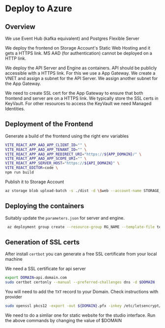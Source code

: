 # Deploy to Azure

## Overview

We use Event Hub (kafka equivalent) and Postgres Flexible Server

We deploy the frontend on Storage Account's Static Web Hosting and it gets a HTTPS link. MS AAD (for authentication) cannot be deployed on a HTTP link. 

We deploy the API Server and Engine as containers. API should be publicly accessible with a HTTPS link. For this we use a App Gateway. We create a VNET and assign a subnet for the API Server. We assign another subnet for the App Gateway. 

We need to create SSL cert for the App Gateway to ensure that both frontend and server are on a HTTPS link. We typically store the SSL certs in KeyVault. For other resources to access the KeyVault we need Managed Identities.

## Deployment of the Frontend

Generate a build of the frontend using the right env variables

```bash
VITE_REACT_APP_AAD_APP_CLIENT_ID="" \
VITE_REACT_APP_AAD_APP_TENANT_ID="" \
VITE_REACT_APP_AAD_APP_REDIRECT_URI="https://${APP_DOMAIN}/" \
VITE_REACT_APP_AAD_APP_SCOPE_URI="" \
VITE_REACT_APP_SERVER_HOST="https://${API_DOMAIN}" \
VITE_REACT_EDITOR=code \
npm run build
```

Publish it to Storage Account

```bash
az storage blob upload-batch -s ./dist -d \$web --account-name STORAGE_ACCOUNT_NAME --overwrite
```

## Deploying the containers

Suitably update the `parameters.json` for server and engine.

```bash
 az deployment group create --resource-group RG_NAME --template-file template.json --parameters @parameters.json
```

## Generation of SSL certs 

After install `certbot` you can generate a free SSL certificate from your local machine

We need a SSL certificate for api server

```bash
export DOMAIN=api.domain.com
sudo certbot certonly --manual --preferred-challenges dns -d $DOMAIN
```

You will need to add the `TXT` record to your Domain. Check instructions with provider

```bash
sudo openssl pkcs12 -export -out ${DOMAIN}.pfx -inkey /etc/letsencrypt/live/$DOMAIN/privkey.pem -in /etc/letsencrypt/live/$DOMAIN/fullchain.pem
```

We need to do a simliar one for static website for the studio interface. Run the above commands by changing the value of $DOMAIN 
